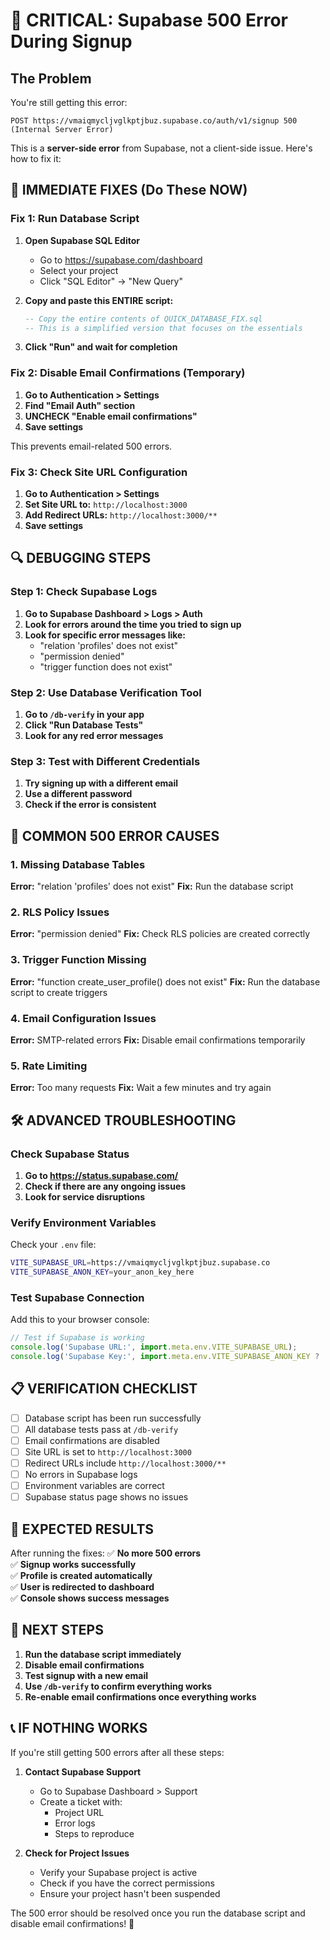 # 🚨 CRITICAL: Supabase 500 Error During Signup

## **The Problem**
You're still getting this error:
```
POST https://vmaiqmycljvglkptjbuz.supabase.co/auth/v1/signup 500 (Internal Server Error)
```

This is a **server-side error** from Supabase, not a client-side issue. Here's how to fix it:

## **🔧 IMMEDIATE FIXES (Do These NOW)**

### **Fix 1: Run Database Script**
1. **Open Supabase SQL Editor**
   - Go to https://supabase.com/dashboard
   - Select your project
   - Click "SQL Editor" → "New Query"

2. **Copy and paste this ENTIRE script:**
   ```sql
   -- Copy the entire contents of QUICK_DATABASE_FIX.sql
   -- This is a simplified version that focuses on the essentials
   ```

3. **Click "Run" and wait for completion**

### **Fix 2: Disable Email Confirmations (Temporary)**
1. **Go to Authentication > Settings**
2. **Find "Email Auth" section**
3. **UNCHECK "Enable email confirmations"**
4. **Save settings**

This prevents email-related 500 errors.

### **Fix 3: Check Site URL Configuration**
1. **Go to Authentication > Settings**
2. **Set Site URL to:** `http://localhost:3000`
3. **Add Redirect URLs:** `http://localhost:3000/**`
4. **Save settings**

## **🔍 DEBUGGING STEPS**

### **Step 1: Check Supabase Logs**
1. **Go to Supabase Dashboard > Logs > Auth**
2. **Look for errors around the time you tried to sign up**
3. **Look for specific error messages like:**
   - "relation 'profiles' does not exist"
   - "permission denied"
   - "trigger function does not exist"

### **Step 2: Use Database Verification Tool**
1. **Go to `/db-verify` in your app**
2. **Click "Run Database Tests"**
3. **Look for any red error messages**

### **Step 3: Test with Different Credentials**
1. **Try signing up with a different email**
2. **Use a different password**
3. **Check if the error is consistent**

## **🚨 COMMON 500 ERROR CAUSES**

### **1. Missing Database Tables**
**Error:** "relation 'profiles' does not exist"
**Fix:** Run the database script

### **2. RLS Policy Issues**
**Error:** "permission denied"
**Fix:** Check RLS policies are created correctly

### **3. Trigger Function Missing**
**Error:** "function create_user_profile() does not exist"
**Fix:** Run the database script to create triggers

### **4. Email Configuration Issues**
**Error:** SMTP-related errors
**Fix:** Disable email confirmations temporarily

### **5. Rate Limiting**
**Error:** Too many requests
**Fix:** Wait a few minutes and try again

## **🛠️ ADVANCED TROUBLESHOOTING**

### **Check Supabase Status**
1. **Go to https://status.supabase.com/**
2. **Check if there are any ongoing issues**
3. **Look for service disruptions**

### **Verify Environment Variables**
Check your `.env` file:
```bash
VITE_SUPABASE_URL=https://vmaiqmycljvglkptjbuz.supabase.co
VITE_SUPABASE_ANON_KEY=your_anon_key_here
```

### **Test Supabase Connection**
Add this to your browser console:
```javascript
// Test if Supabase is working
console.log('Supabase URL:', import.meta.env.VITE_SUPABASE_URL);
console.log('Supabase Key:', import.meta.env.VITE_SUPABASE_ANON_KEY ? 'Present' : 'Missing');
```

## **📋 VERIFICATION CHECKLIST**

- [ ] Database script has been run successfully
- [ ] All database tests pass at `/db-verify`
- [ ] Email confirmations are disabled
- [ ] Site URL is set to `http://localhost:3000`
- [ ] Redirect URLs include `http://localhost:3000/**`
- [ ] No errors in Supabase logs
- [ ] Environment variables are correct
- [ ] Supabase status page shows no issues

## **🎯 EXPECTED RESULTS**

After running the fixes:
✅ **No more 500 errors**  
✅ **Signup works successfully**  
✅ **Profile is created automatically**  
✅ **User is redirected to dashboard**  
✅ **Console shows success messages**

## **🚀 NEXT STEPS**

1. **Run the database script immediately**
2. **Disable email confirmations**
3. **Test signup with a new email**
4. **Use `/db-verify` to confirm everything works**
5. **Re-enable email confirmations once everything works**

## **📞 IF NOTHING WORKS**

If you're still getting 500 errors after all these steps:

1. **Contact Supabase Support**
   - Go to Supabase Dashboard > Support
   - Create a ticket with:
     - Project URL
     - Error logs
     - Steps to reproduce

2. **Check for Project Issues**
   - Verify your Supabase project is active
   - Check if you have the correct permissions
   - Ensure your project hasn't been suspended

The 500 error should be resolved once you run the database script and disable email confirmations! 🎉
